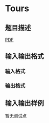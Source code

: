 # Tours

## 题目描述

[problemUrl]: https://uva.onlinejudge.org/index.php?option=com_onlinejudge&Itemid=8&category=859&page=show_problem&problem=4792

[PDF](https://uva.onlinejudge.org/external/17/p1719.pdf)

## 输入输出格式

### 输入格式

### 输出格式

## 输入输出样例

暂无测试点

